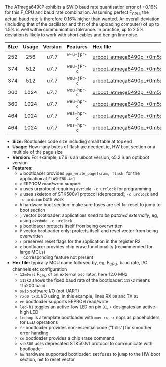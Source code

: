 The ATmega6490P exhibits a SWIO baud rate quantisation error of +0.16% for this F_CPU and baud rate combination. Assuming perfect F<sub>CPU</sub>, the actual baud rate is therefore 0.16% higher than wanted. An overall deviation (including that of the oscillator and that of the uploading computer) of up to 1.5% is well within communication tolerance. In practice, up to 2.5% deviation is likely to work with short cables and benign line noise.

|Size|Usage|Version|Features|Hex file|
|:-:|:-:|:-:|:-:|:--|
|252|256|u7.7|`w-u-jpr--`|[urboot_atmega6490p_+0m5x_+++9k6_swio_rxe0_txe1.hex](https://raw.githubusercontent.com/stefanrueger/urboot.hex/main/mcus/atmega6490p/external_oscillator/fcpu_+0m5x/br_+++9k6/urboot_atmega6490p_+0m5x_+++9k6_swio_rxe0_txe1.hex)|
|374|512|u7.7|`weu-jPr-c`|[urboot_atmega6490p_+0m5x_+++9k6_swio_rxe0_txe1_ee_led+b7_fr_ce.hex](https://raw.githubusercontent.com/stefanrueger/urboot.hex/main/mcus/atmega6490p/external_oscillator/fcpu_+0m5x/br_+++9k6/urboot_atmega6490p_+0m5x_+++9k6_swio_rxe0_txe1_ee_led+b7_fr_ce.hex)|
|374|512|u7.7|`weu-jPr-c`|[urboot_atmega6490p_+0m5x_+++9k6_swio_rxe0_txe1_ee_lednop_fr_ce.hex](https://raw.githubusercontent.com/stefanrueger/urboot.hex/main/mcus/atmega6490p/external_oscillator/fcpu_+0m5x/br_+++9k6/urboot_atmega6490p_+0m5x_+++9k6_swio_rxe0_txe1_ee_lednop_fr_ce.hex)|
|360|1024|u7.7|`weu-hpr-c`|[urboot_atmega6490p_+0m5x_+++9k6_swio_rxe0_txe1_ee_led+b7_fr_ce_hw.hex](https://raw.githubusercontent.com/stefanrueger/urboot.hex/main/mcus/atmega6490p/external_oscillator/fcpu_+0m5x/br_+++9k6/urboot_atmega6490p_+0m5x_+++9k6_swio_rxe0_txe1_ee_led+b7_fr_ce_hw.hex)|
|360|1024|u7.7|`weu-hpr-c`|[urboot_atmega6490p_+0m5x_+++9k6_swio_rxe0_txe1_ee_lednop_fr_ce_hw.hex](https://raw.githubusercontent.com/stefanrueger/urboot.hex/main/mcus/atmega6490p/external_oscillator/fcpu_+0m5x/br_+++9k6/urboot_atmega6490p_+0m5x_+++9k6_swio_rxe0_txe1_ee_lednop_fr_ce_hw.hex)|
|464|1024|u7.7|`wes-hpr-c`|[urboot_atmega6490p_+0m5x_+++9k6_swio_rxe0_txe1_ee_led+b7_fr_ce_stk500_hw.hex](https://raw.githubusercontent.com/stefanrueger/urboot.hex/main/mcus/atmega6490p/external_oscillator/fcpu_+0m5x/br_+++9k6/urboot_atmega6490p_+0m5x_+++9k6_swio_rxe0_txe1_ee_led+b7_fr_ce_stk500_hw.hex)|
|464|1024|u7.7|`wes-hpr-c`|[urboot_atmega6490p_+0m5x_+++9k6_swio_rxe0_txe1_ee_lednop_fr_ce_stk500_hw.hex](https://raw.githubusercontent.com/stefanrueger/urboot.hex/main/mcus/atmega6490p/external_oscillator/fcpu_+0m5x/br_+++9k6/urboot_atmega6490p_+0m5x_+++9k6_swio_rxe0_txe1_ee_lednop_fr_ce_stk500_hw.hex)|

- **Size:** Bootloader code size including small table at top end
- **Usage:** How many bytes of flash are needed, ie, HW boot section or a multiple of the page size
- **Version:** For example, u7.6 is an urboot version, o5.2 is an optiboot version
- **Features:**
  + `w` bootloader provides `pgm_write_page(sram, flash)` for the application at `FLASHEND-4+1`
  + `e` EEPROM read/write support
  + `u` uses urprotocol requiring `avrdude -c urclock` for programming
  + `s` uses skeleton of STK500v1 protocol (deprecated); `-c urclock` and `-c arduino` both work
  + `h` hardware boot section: make sure fuses are set for reset to jump to boot section
  + `j` vector bootloader: applications *need to be patched externally*, eg, using `avrdude -c urclock`
  + `p` bootloader protects itself from being overwritten
  + `P` vector bootloader only: protects itself and reset vector from being overwritten
  + `r` preserves reset flags for the application in the register R2
  + `c` bootloader provides chip erase functionality (recommended for large MCUs)
  + `-` corresponding feature not present
- **Hex file:** typically MCU name followed by, eg, F<sub>CPU</sub>, baud rate, I/O channels etc configuration
  + `12m0x` is F<sub>CPU</sub> of an external oscillator, here 12.0 MHz
  + `115k2` shows the fixed baud rate of the bootloader: `115k2` means 115200 baud
  + `swio` software I/O (not UART)
  + `rxd0 txd1` I/O using, in this example, lines RX `D0` and TX `D1`
  + `ee` bootloader supports EEPROM read/write
  + `led-b1` toggles an active-low LED on pin `B1`, `+` designates an active-high LED
  + `lednop` is a template bootloader with `mov rx,rx` nops as placeholders for LED operations
  + `fr` bootloader provides non-essential code ("frills") for smoother error handling
  + `ce` bootloader provides a chip erase command
  + `stk500` uses deprecated STK500v1 protocol to communicate with bootloader
  + `hw` hardware supported bootloader: set fuses to jump to the HW boot section, not to reset vector
